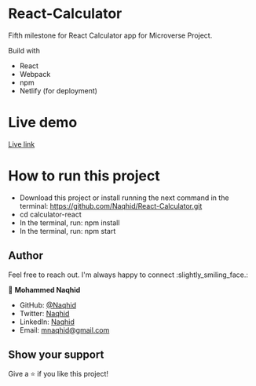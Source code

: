 # React-Calculator

Fifth milestone for React Calculator app for Microverse Project.

 Build with

- React
- Webpack
- npm
- Netlify (for deployment)

# Live demo

[Live link](https://mystifying-shockley-510a38.netlify.app/)

# How to run this project

- Download this project or install running the next command in the terminal: https://github.com/Naqhid/React-Calculator.git
- cd calculator-react
- In the terminal, run: npm install
- In the terminal, run: npm start

## Author

Feel free to reach out. I'm always happy to connect :slightly_smiling_face.:


👤 **Mohammed Naqhid**

- GitHub: [@Naqhid](https://github.com/Naqhid)
- Twitter: [Naqhid](https://twitter.com/naqhid)
- LinkedIn: [Naqhid](https://www.linkedin.com/in/mohammed-naqhid-ab3080189/)
- Email: mnaqhid@gmail.com

## Show your support

Give a ⭐️ if you like this project!



